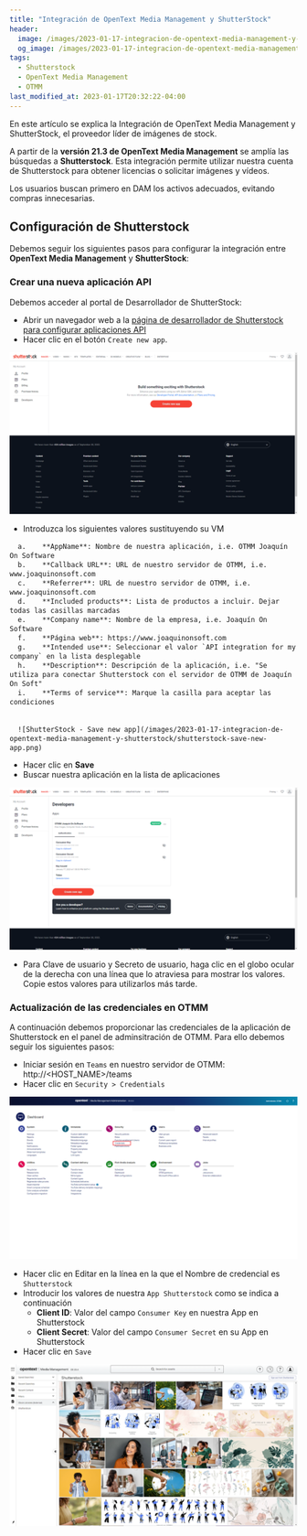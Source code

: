 ```yaml
---
title: "Integración de OpenText Media Management y ShutterStock"
header:
  image: /images/2023-01-17-integracion-de-opentext-media-management-y-shutterstock/opentext-media-management-stock-libraries-shutterstock.png
  og_image: /images/2023-01-17-integracion-de-opentext-media-management-y-shutterstock/opentext-media-management-stock-libraries-shutterstock.png
tags:
  - Shutterstock
  - OpenText Media Management
  - OTMM
last_modified_at: 2023-01-17T20:32:22-04:00
---
```


En este artículo se explica la Integración de OpenText Media Management y ShutterStock, el proveedor líder de imágenes de stock.

A partir de la **versión 21.3 de OpenText Media Management** se amplía las búsquedas a **Shutterstock**. Esta integración permite 
utilizar nuestra cuenta de Shutterstock para obtener licencias o solicitar imágenes y vídeos.

Los usuarios buscan primero en DAM los activos adecuados, evitando compras innecesarias.

## Configuración de Shutterstock

Debemos seguir los siguientes pasos para configurar la integración entre **OpenText Media Management** y **ShutterStock**:

### Crear una nueva aplicación API

Debemos acceder al portal de Desarrollador de ShutterStock:

   -	Abrir un navegador web a la [página de desarrollador de Shutterstock para configurar aplicaciones API](https://www.shutterstock.com/account/developers/apps) 
   -	Hacer clic en el botón `Create new app`.
   
   ![ShutterStock - Create new app](/images/2023-01-17-integracion-de-opentext-media-management-y-shutterstock/shutterstock-create-new-app.png)
   
   -	Introduzca los siguientes valores sustituyendo su VM
   
      a.	**AppName**: Nombre de nuestra aplicación, i.e. OTMM Joaquín On Software
      b.	**Callback URL**: URL de nuestro servidor de OTMM, i.e. www.joaquinonsoft.com
      c.	**Referrer**: URL de nuestro servidor de OTMM, i.e. www.joaquinonsoft.com
      d.	**Included products**: Lista de productos a incluir. Dejar todas las casillas marcadas
      e.	**Company name**: Nombre de la empresa, i.e. Joaquín On Software
      f.	**Página web**: https://www.joaquinonsoft.com
      g.	**Intended use**: Seleccionar el valor `API integration for my company` en la lista desplegable
      h.	**Description**: Descripción de la aplicación, i.e. "Se utiliza para conectar Shutterstock con el servidor de OTMM de Joaquín On Soft"
      i.	**Terms of service**: Marque la casilla para aceptar las condiciones
	  
	  
	  ![ShutterStock - Save new app](/images/2023-01-17-integracion-de-opentext-media-management-y-shutterstock/shutterstock-save-new-app.png)
	  
   - Hacer clic en **Save**
   - Buscar nuestra aplicación en la lista de aplicaciones
   
   ![ShutterStock - Developers apps](/images/2023-01-17-integracion-de-opentext-media-management-y-shutterstock/shutterstock-developers-app.png)
   
   - Para Clave de usuario y Secreto de usuario, haga clic en el globo ocular de la derecha con una línea que lo atraviesa para mostrar los valores. Copie estos valores para utilizarlos más tarde.

### Actualización de las credenciales en OTMM

A continuación debemos proporcionar las credenciales de la aplicación de Shutterstock en el panel de adminsitración de OTMM. 
Para ello debemos seguir los siguientes pasos:

   - Iniciar sesión en `Teams` en nuestro servidor de OTMM: http://<HOST_NAME>/teams
   - Hacer clic en `Security > Credentials`
   
   ![OpenText Media Management - Security > Credentials](/images/2023-01-17-integracion-de-opentext-media-management-y-shutterstock/opentext-media-management-security-credentials.png)
   
   - Hacer clic en Editar en la línea en la que el Nombre de credencial es `Shutterstock`
   - Introducir los valores de nuestra `App Shutterstock` como se indica a continuación
      - **Client ID**: Valor del campo `Consumer Key` en nuestra App en Shutterstock
      - **Client Secret**: Valor del campo `Consumer Secret` en su App en Shutterstock
   - Hacer clic en `Save`


![OpenText Media Management - Stock libraries - ShutterStock](/images/2023-01-17-integracion-de-opentext-media-management-y-shutterstock/opentext-media-management-stock-libraries-shutterstock.png)
